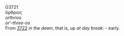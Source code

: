 <body>
  <p>G3721<br>  ὄρθριος  <br> orthrios  <br><i>or‘-three-os </i><br>From <a href="g3722.htm">3722</a>  <i>in</i> the <i>dawn</i>, that is, up <i>at</i> <i>day</i> <i>break:</i> - early.<br></p>
 </body>